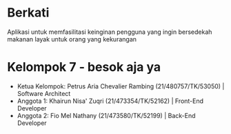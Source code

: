 # Berkati

Aplikasi untuk memfasilitasi keinginan pengguna yang ingin bersedekah makanan layak untuk orang yang kekurangan

# Kelompok 7 - besok aja ya

- Ketua Kelompok: Petrus Aria Chevalier Rambing (21/480757/TK/53050) | Software Architect
- Anggota 1: Khairun Nisa' Zuqri (21/473354/TK/52162) | Front-End Developer
- Anggota 2: Fio Mel Nathany (21/473580/TK/52199) | Back-End Developer
